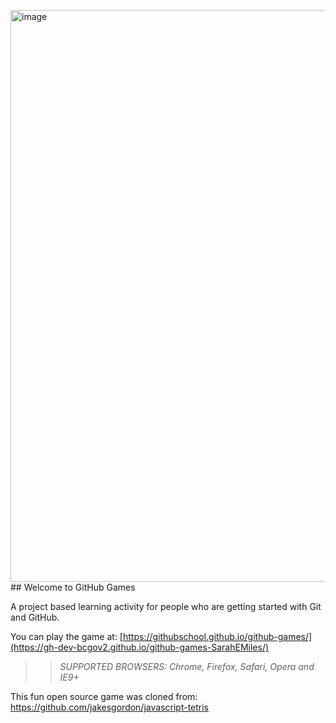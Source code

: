 <img width="915" alt="image" src="https://github.com/user-attachments/assets/bf2e318b-df90-468c-8838-dc113647a04a" />## Welcome to GitHub Games

A project based learning activity for people who are getting started with Git and GitHub.

You can play the game at: [https://githubschool.github.io/github-games/](https://gh-dev-bcgov2.github.io/github-games-SarahEMiles/)

>> _*SUPPORTED BROWSERS*: Chrome, Firefox, Safari, Opera and IE9+_

This fun open source game was cloned from: https://github.com/jakesgordon/javascript-tetris
